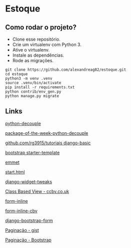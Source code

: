 # Estoque

## Como rodar o projeto?

* Clone esse repositório.
* Crie um virtualenv com Python 3.
* Ative o virtualenv.
* Instale as dependências.
* Rode as migrações.

```
git clone https://github.com/alexandreag82/estoque.git
cd estoque
python3 -m venv .venv
source .venv/bin/activate
pip install -r requirements.txt
python contrib/env_gen.py
python manage.py migrate
```

## Links

[python-decouple](https://github.com/henriquebastos/python-decouple)

[package-of-the-week-python-decouple](https://simpleisbetterthancomplex.com/2015/11/26/package-of-the-week-python-decouple.html)

[github.com/rg3915/tutoriais django-basic](https://github.com/rg3915/tutoriais/tree/master/django-basic)

[bootstrap starter-template](https://getbootstrap.com/docs/4.0/getting-started/introduction/#starter-template)

[emmet](https://emmet.io/)

[start.html](https://github.com/JTruax/bootstrap-starter-template/blob/master/template/start.html)

[django-widget-tweaks](https://github.com/jazzband/django-widget-tweaks)

[Class Based View - ccbv.co.uk](https://ccbv.co.uk/)

[form-inline](http://felipefrizzo.github.io/post/form-inline/)

[form-inline-cbv](http://felipefrizzo.github.io/post/form-inline-cbv/)

[django-bootstrap-form](https://django-bootstrap-form.readthedocs.io/en/latest/)

[Paginação - gist](https://gist.github.com/rg3915/01ca76f099f431c24bc0536bef83076b)

[Paginação - Bootstrap](https://getbootstrap.com/docs/4.3/components/pagination/)

